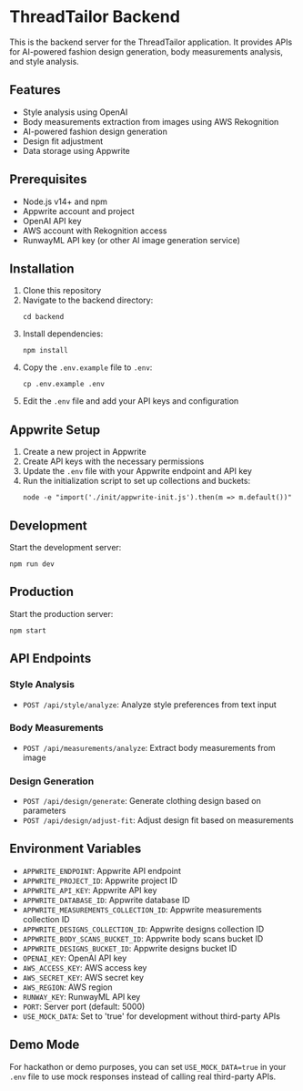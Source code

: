 
# ThreadTailor Backend

This is the backend server for the ThreadTailor application. It provides APIs for AI-powered fashion design generation, body measurements analysis, and style analysis.

## Features

- Style analysis using OpenAI
- Body measurements extraction from images using AWS Rekognition
- AI-powered fashion design generation
- Design fit adjustment
- Data storage using Appwrite

## Prerequisites

- Node.js v14+ and npm
- Appwrite account and project
- OpenAI API key
- AWS account with Rekognition access
- RunwayML API key (or other AI image generation service)

## Installation

1. Clone this repository
2. Navigate to the backend directory:
   ```
   cd backend
   ```
3. Install dependencies:
   ```
   npm install
   ```
4. Copy the `.env.example` file to `.env`:
   ```
   cp .env.example .env
   ```
5. Edit the `.env` file and add your API keys and configuration

## Appwrite Setup

1. Create a new project in Appwrite
2. Create API keys with the necessary permissions
3. Update the `.env` file with your Appwrite endpoint and API key
4. Run the initialization script to set up collections and buckets:
   ```
   node -e "import('./init/appwrite-init.js').then(m => m.default())"
   ```

## Development

Start the development server:
```
npm run dev
```

## Production

Start the production server:
```
npm start
```

## API Endpoints

### Style Analysis
- `POST /api/style/analyze`: Analyze style preferences from text input

### Body Measurements
- `POST /api/measurements/analyze`: Extract body measurements from image

### Design Generation
- `POST /api/design/generate`: Generate clothing design based on parameters
- `POST /api/design/adjust-fit`: Adjust design fit based on measurements

## Environment Variables

- `APPWRITE_ENDPOINT`: Appwrite API endpoint
- `APPWRITE_PROJECT_ID`: Appwrite project ID
- `APPWRITE_API_KEY`: Appwrite API key
- `APPWRITE_DATABASE_ID`: Appwrite database ID
- `APPWRITE_MEASUREMENTS_COLLECTION_ID`: Appwrite measurements collection ID
- `APPWRITE_DESIGNS_COLLECTION_ID`: Appwrite designs collection ID
- `APPWRITE_BODY_SCANS_BUCKET_ID`: Appwrite body scans bucket ID
- `APPWRITE_DESIGNS_BUCKET_ID`: Appwrite designs bucket ID
- `OPENAI_KEY`: OpenAI API key
- `AWS_ACCESS_KEY`: AWS access key
- `AWS_SECRET_KEY`: AWS secret key
- `AWS_REGION`: AWS region
- `RUNWAY_KEY`: RunwayML API key
- `PORT`: Server port (default: 5000)
- `USE_MOCK_DATA`: Set to 'true' for development without third-party APIs

## Demo Mode

For hackathon or demo purposes, you can set `USE_MOCK_DATA=true` in your `.env` file to use mock responses instead of calling real third-party APIs.

